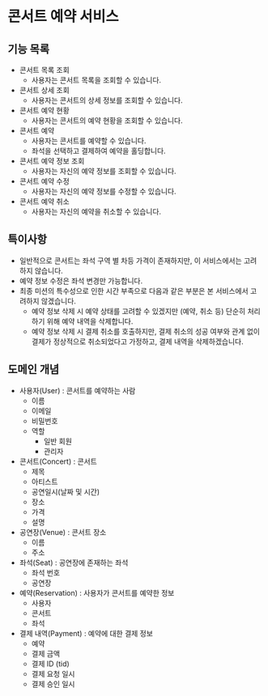 # 콘서트 예약 서비스

## 기능 목록

- 콘서트 목록 조회
    - 사용자는 콘서트 목록을 조회할 수 있습니다.
- 콘서트 상세 조회
    - 사용자는 콘서트의 상세 정보를 조회할 수 있습니다.
- 콘서트 예약 현황
    - 사용자는 콘서트의 예약 현황을 조회할 수 있습니다.
- 콘서트 예약
    - 사용자는 콘서트를 예약할 수 있습니다.
    - 좌석을 선택하고 결제하여 예약을 홀딩합니다.
- 콘서트 예약 정보 조회
    - 사용자는 자신의 예약 정보를 조회할 수 있습니다.
- 콘서트 예약 수정
    - 사용자는 자신의 예약 정보를 수정할 수 있습니다.
- 콘서트 예약 취소
    - 사용자는 자신의 예약을 취소할 수 있습니다.

## 특이사항

- 일반적으로 콘서트는 좌석 구역 별 차등 가격이 존재하지만, 이 서비스에서는 고려하지 않습니다.
- 예약 정보 수정은 좌석 변경만 가능합니다.
- 최종 미션의 특수성으로 인한 시간 부족으로 다음과 같은 부분은 본 서비스에서 고려하지 않겠습니다.
  - 예약 정보 삭제 시 예약 상태를 고려할 수 있겠지만 (예약, 취소 등) 단순히 처리하기 위해 예약 내역을 삭제합니다.
  - 예약 정보 삭제 시 결제 취소를 호출하지만, 결제 취소의 성공 여부와 관계 없이 결제가 정상적으로 취소되었다고 가정하고, 결제 내역을 삭제하겠습니다. 


## 도메인 개념

- 사용자(User) : 콘서트를 예약하는 사람
    - 이름
    - 이메일
    - 비밀번호
    - 역할
        - 일반 회원
        - 관리자
- 콘서트(Concert) : 콘서트
    - 제목
    - 아티스트
    - 공연일시(날짜 및 시간)
    - 장소
    - 가격
    - 설명
- 공연장(Venue) : 콘서트 장소
    - 이름
    - 주소
- 좌석(Seat) : 공연장에 존재하는 좌석
    - 좌석 번호
    - 공연장
- 예약(Reservation) : 사용자가 콘서트를 예약한 정보
    - 사용자
    - 콘서트
    - 좌석
- 결제 내역(Payment) : 예약에 대한 결제 정보
    - 예약
    - 결제 금액
    - 결제 ID (tid)
    - 결제 요청 일시
    - 결제 승인 일시
